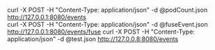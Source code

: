 curl  -X POST -H "Content-Type: application/json" -d @podCount.json  http://127.0.0.1:8080/events  
curl  -X POST -H "Content-Type: application/json" -d @fuseEvent.json  http://127.0.0.1:8080/events/fuse
curl  -X POST -H "Content-Type: application/json" -d @test.json http://127.0.0.8:8080/events


